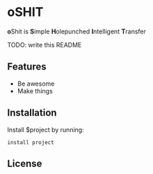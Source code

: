 # oSHIT
**o**Shit is **S**imple **H**olepunched **I**ntelligent **T**ransfer

TODO: write this README

Features
--------

- Be awesome
- Make things

Installation
------------

Install $project by running:

    install project

License
-------


